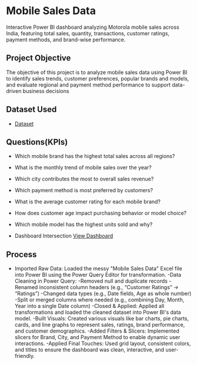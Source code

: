 # Mobile Sales Data
Interactive Power BI dashboard analyzing Motorola mobile sales across India, featuring total sales, quantity, transactions, customer ratings, payment methods, and brand-wise performance.

## Project Objective
The objective of this project is to analyze mobile sales data using Power BI to identify sales trends, customer preferences, popular brands and models, and evaluate regional and payment method performance to support data-driven business decisions


## Dataset Used
- <a href="https://github.com/kunalkadu2001/Motorola-sales-dashboard/blob/main/Day%20-%2030%20-%20Mobile%20Sales%20Data.xlsx">Dataset</a>

## Questions(KPIs)

- Which mobile brand has the highest total sales across all regions?
- What is the monthly trend of mobile sales over the year?
- Which city contributes the most to overall sales revenue?
- Which payment method is most preferred by customers?
- What is the average customer rating for each mobile brand?
- How does customer age impact purchasing behavior or model choice?
- Which mobile model has the highest units sold and why?


- Dashboard Intersection  <a href="https://github.com/kunalkadu2001/Motorola-sales-dashboard/blob/main/Dashboard%201.jpg">View Dashboard</a>

## Process
- Imported Raw Data: Loaded the messy "Mobile Sales Data" Excel file into Power BI using the Power Query Editor for transformation.
-Data Cleaning in Power Query:
      -Removed null and duplicate records
      -Renamed inconsistent column headers (e.g., “Customer Ratings” → “Ratings”)
      -Changed data types (e.g., Date fields, Age as whole number)
      -Split or merged columns where needed (e.g., combining Day, Month, Year into a single Date column)
-Closed & Applied: Applied all transformations and loaded the cleaned dataset into Power BI's data model.
-Built Visuals: Created various visuals like bar charts, pie charts, cards, and line graphs to represent sales, ratings, brand performance, and customer demographics.
-Added Filters & Slicers: Implemented slicers for Brand, City, and Payment Method to enable dynamic user interactions.
-Applied Final Touches: Used grid layout, consistent colors, and titles to ensure the dashboard was clean, interactive, and user-friendly.



